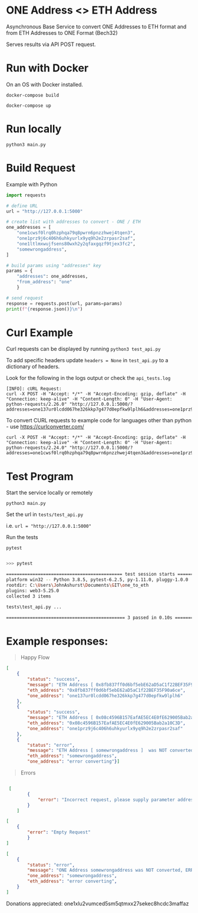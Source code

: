 # ONE Address <> ETH Address

Asynchronous Base Service to convert ONE Addresses to ETH format and from ETH Addresses to ONE Format (Bech32)

Serves results via API POST request.
# Run with Docker

On an OS with Docker installed.

`docker-compose build`

`docker-compose up`

# Run locally

`python3 main.py`

# Build Request

Example with Python

```python
import requests

# define URL
url = "http://127.0.0.1:5000"

# create list with addresses to convert - ONE / ETH
one_addresses = [
    "one1cwsf0lrq0hzphqa79q8pwrn6pnzzhwej4tqen3",
    "one1prz9j6c406h6uhkyurlx9yq9h2e2zrpasr2saf",
    "one1ltlmxwujfsens80wxh2y2qfaxgqzf9tjex3fc2",
    "somewrongaddress",
]

# build params using "addresses" key
params = {
    "addresses": one_addresses, 
    "from_address": "one"
    }

# send request
response = requests.post(url, params=params)
print(f"{response.json()}\n")

```

# Curl Example

Curl requests can be displayed by running `python3 test_api.py`

To add specific headers update `headers = None` in `test_api.py` to a dictionary of headers.

Look for the following in the logs output or check the `api_tests.log`

```
[INFO]: cURL Request:
curl -X POST -H "Accept: */*" -H "Accept-Encoding: gzip, deflate" -H "Connection: keep-alive" -H "Content-Length: 0" -H "User-Agent: python-requests/2.26.0" "http://127.0.0.1:5000/?addresses=one137ur0lcdd067he326kkp7g477d0epfkw9lplh6&addresses=one1prz9j6c406h6uhkyurlx9yq9h2e2zrpasr2saf
```

To convert CURL requests to example code for languages other than python - use https://curlconverter.com/

```curl
curl -X POST -H "Accept: */*" -H "Accept-Encoding: gzip, deflate" -H "Connection: keep-alive" -H "Content-Length: 0" -H "User-Agent: python-requests/2.24.0" "http://127.0.0.1:5000/?addresses=one1cwsf0lrq0hzphqa79q8pwrn6pnzzhwej4tqen3&addresses=one1prz9j6c406h6uhkyurlx9yq9h2e2zrpasr2saf&addresses=one1ltlmxwujfsens80wxh2y2qfaxgqzf9tjex3fc2&addresses=somewrongaddress"
```

# Test Program

Start the service locally or remotely

`python3 main.py`

Set the url in `tests/test_api.py` 

i.e. `url = "http://127.0.0.1:5000"`

Run the tests

`pytest`

``` bash

>>> pytest

============================================ test session starts ============================================= 
platform win32 -- Python 3.8.5, pytest-6.2.5, py-1.11.0, pluggy-1.0.0
rootdir: C:\Users\JohnAshurst\Documents\GIT\one_to_eth
plugins: web3-5.25.0
collected 3 items                                                                                              

tests\test_api.py ...                                                                                   [100%] 

============================================= 3 passed in 0.10s ============================================== 

```

# Example responses:

> Happy Flow

```json
[
    {
        "status": "success",
        "message": "ETH Address [ 0x8fb837ff0d6bf5ebE62aD5aC1f22BEF35F90a6ce ]  Successfully converted to ONE Address [ one137ur0lcdd067he326kkp7g477d0epfkw9lplh6 ]",
        "eth_address": "0x8fb837ff0d6bf5ebE62aD5aC1f22BEF35F90a6ce",
        "one_address": "one137ur0lcdd067he326kkp7g477d0epfkw9lplh6"
    },
    {
        "status": "success",
        "message": "ETH Address [ 0x08c4596B157EafAE5EC4E0fE629005Bab2a10C3D ]  Successfully converted to ONE Address [ one1prz9j6c406h6uhkyurlx9yq9h2e2zrpasr2saf ]",
        "eth_address": "0x08c4596B157EafAE5EC4E0fE629005Bab2a10C3D",
        "one_address": "one1prz9j6c406h6uhkyurlx9yq9h2e2zrpasr2saf"
    },
    {
        "status": "error",
        "message": "ETH Address [ somewrongaddress ]  was NOT converted, ERROR: ONE", 
        "eth_address": "somewrongaddress", 
        "one_address": "error converting"}]

```

> Errors

``` json

 [
        {
            "error": "Incorrect request, please supply parameter addresses with an array of addresses to convert"
        }
    ]

[
    {
        "error": "Empty Request"
        }
]

[
    {
        "status": "error",
        "message": "ONE Address somewrongaddress was NOT converted, ERROR: when sending a str, it must be a hex string. Got: 'somewrongaddress' ",
        "one_address": "somewrongaddress",
        "eth_address": "error converting",
    }
]

```

Donations appreciated: one1xlu2vumced5sm5qtmxx27sekec8hcdc3maffaz



